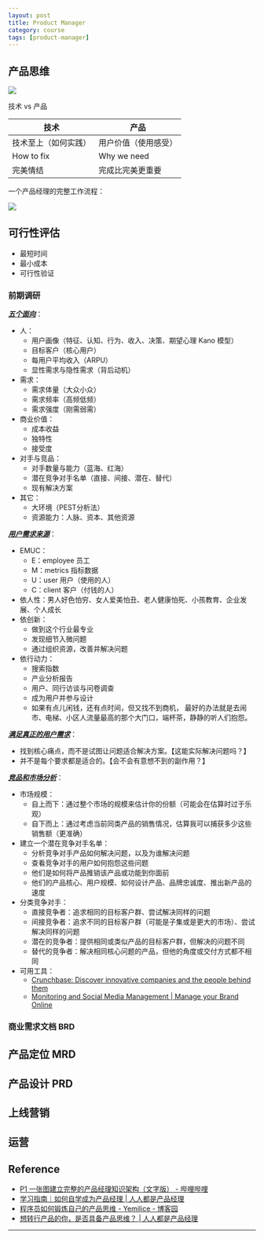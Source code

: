 ```yaml
---
layout: post
title: Product Manager
category: course
tags: [product-manager]
---
```


## 产品思维

![](https://hauchenglee.github.io/assets/images/course/product-manager/pm-diagram.png)

技术 vs 产品

<table style="width:100%">
    <thead>
        <tr>
            <th style="width:50%">技术</th>
            <th style="width:50%">产品</th>
        </tr>
    </thead>
    <tbody>
        <tr>
            <td>技术至上（如何实践）</td>
            <td>用户价值（使用感受）</td>
        </tr>
        <tr>
            <td>How to fix</td>
            <td>Why we need</td>
        </tr>
        <tr>
            <td>完美情结</td>
            <td>完成比完美更重要</td>
        </tr>
    </tbody>
</table>

一个产品经理的完整工作流程：

![](https://hauchenglee.github.io/assets/images/course/product-manager/pm-workflow.jpg)

## 可行性评估

- 最短时间
- 最小成本
- 可行性验证

### 前期调研

<span style="font-weight:bold; font-style:italic; text-decoration:underline;">五个面向</span>：
- 人：
    - 用户画像（特征、认知、行为、收入、决策、期望心理 Kano 模型）
    - 目标客户（核心用户）
    - 每用户平均收入（ARPU）
    - 显性需求与隐性需求（背后动机）
- 需求：
    - 需求体量（大众小众）
    - 需求频率（高频低频）
    - 需求强度（刚需弱需）
- 商业价值：
    - 成本收益
    - 独特性
    - 接受度
- 对手与竞品：
    - 对手数量与能力（蓝海、红海）
    - 潜在竞争对手名单（直接、间接、潜在、替代）
    - 现有解决方案
- 其它：
    - 大环境（PEST分析法）
    - 资源能力：人脉、资本、其他资源

<span style="font-weight:bold; font-style:italic; text-decoration:underline;">用户需求来源</span>：
- EMUC：
    - E：employee 员工
    - M：metrics 指标数据
    - U：user 用户（使用的人）
    - C：client 客户（付钱的人）
- 依人性：男人好色怕穷、女人爱美怕丑、老人健康怕死、小孩教育、企业发展、个人成长
- 依创新：
    - 做到这个行业最专业
    - 发现细节入微问题
    - 通过组织资源，改善并解决问题
- 依行动力：
    - 搜索指数
    - 产业分析报告
    - 用户、同行访谈与问卷调查
    - 成为用户并参与设计
    - 如果有点儿闲钱，还有点时间，但又找不到商机， 最好的办法就是去闹市、电梯、小区人流量最高的那个大门口，端杯茶，静静的听人们抱怨。

<span style="font-weight:bold; font-style:italic; text-decoration:underline;">满足真正的用户需求</span>：
 - 找到核心痛点，而不是试图让问题适合解决方案。【这能实际解决问题吗？】
 - 并不是每个要求都是适合的。【会不会有意想不到的副作用？】

<span style="font-weight:bold; font-style:italic; text-decoration:underline;">竞品和市场分析</span>：
- 市场规模：
    - 自上而下：通过整个市场的规模来估计你的份额（可能会在估算时过于乐观）
    - 自下而上：通过考虑当前同类产品的销售情况，估算我可以捕获多少这些销售额（更准确）
- 建立一个潜在竞争对手名单：
    - 分析竞争对手产品如何解决问题，以及为谁解决问题
    - 查看竞争对手的用户如何抱怨这些问题
    - 他们是如何将产品推销该产品或功能到你面前
    - 他们的产品核心、用户规模、如何设计产品、品牌忠诚度、推出新产品的速度
- 分类竞争对手：
    - 直接竞争者：追求相同的目标客户群、尝试解决同样的问题
    - 间接竞争者：追求不同的目标客户群（可能是子集或是更大的市场）、尝试解决同样的问题
    - 潜在的竞争者：提供相同或类似产品的目标客户群，但解决的问题不同
    - 替代的竞争者：解决相同核心问题的产品，但他的角度或交付方式都不相同
- 可用工具：
    - [Crunchbase: Discover innovative companies and the people behind them](https://www.crunchbase.com/)
    - [Monitoring and Social Media Management \| Manage your Brand Online](https://mention.com/en/)

### 商业需求文档 BRD

## 产品定位 MRD


## 产品设计 PRD


## 上线营销


## 运营


## Reference

- [P1 一张图建立完整的产品经理知识架构（文字版） - 哔哩哔哩](https://www.bilibili.com/read/cv8310239)
- [学习指南｜如何自学成为产品经理 \| 人人都是产品经理](http://www.woshipm.com/pmd/892079.html)
- [程序员如何锻炼自己的产品思维 - Yemilice - 博客园](https://www.cnblogs.com/Yemilice/p/11617318.html)
- [想转行产品的你，是否具备产品思维？ \| 人人都是产品经理](http://www.woshipm.com/pmd/707299.html)

---
